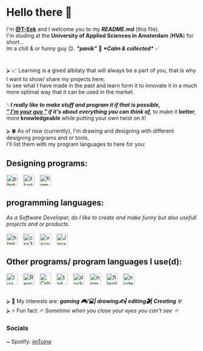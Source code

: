 <h1> Hello there 👋</h1>
<div>I'm <b><a href="https://github.com/T-Eek">@T-Eek</a></b> and I welcome you to my <b><i>README.md</i></b> (this file).<br></div>
I'm studing at the <b>University of Applied Sciences in Amsterdam</b> (<b>HVA</b>) for short... <br />
Im a chill & or funny guy 😌. <b><i>"panik"</i></b> 🚫 <b><i>*Calm & collected*</i></b> ✅<br>

  #
  <div>
    ⮚ 📈 Learning is a gived albilaty that will always be a part of you, that is why I want to show/ share my projects here, <br/>
    to see what I have made in the past and learn form it to innovate it in a much more optimal way that it can be used in the market.<br /><br />
    ✨<b><i>I really like to make stuff and program it if that is possible, <br />
      <u>" I'm your guy "</u> if it's about everything you can think of,</i></b> to make it <b>better</b>, more <b>knowledgeable</b> while putting your own twist on it!
  </div><br / >

<div>
  ⮚ 🍀 As of now (currently), I'm drawing and designing with different designing programs and or tools,<br />
  I'll list them with my program languages to here for you:
  <h2>Designing programs:</h2>
  <img align="auto" alt="photoshop" width="30px" style="padding-right:10px"
    src="https://cdn.jsdelivr.net/gh/devicons/devicon@latest/icons/photoshop/photoshop-original.svg" />
  <img align="auto" alt="illustrator" width="30px" style="padding-right:10px"
    src="https://cdn.jsdelivr.net/gh/devicons/devicon@latest/icons/illustrator/illustrator-original.svg" />
  <img align="auto" alt="figma" width="30px" style="padding-right:10px"
    src="https://cdn.jsdelivr.net/gh/devicons/devicon@latest/icons/figma/figma-original.svg" /><br />
  <h2>programming languages:</h2>
  <i>As a Software Developer, do I like to create and make funny but also usefull projects and or products.</i><br /><br />
  <img align="auto" alt="html5" width="30px" style="padding-right:10px"
    src="https://cdn.jsdelivr.net/gh/devicons/devicon@latest/icons/html5/html5-original-wordmark.svg" />
  <img align="auto" alt="css3" width="30px" style="padding-right:10px"
    src="https://cdn.jsdelivr.net/gh/devicons/devicon@latest/icons/css3/css3-original-wordmark.svg" />
  <img align="auto" alt="vscode" width="30px" style="padding-right:10px"
    src="https://cdn.jsdelivr.net/gh/devicons/devicon@latest/icons/vscode/vscode-original-wordmark.svg" />
  <img align="auto" alt="JavaScript" width="30px" style="padding-right:10px"
    src="https://cdn.jsdelivr.net/gh/devicons/devicon/icons/javascript/javascript-original.svg" />
  <h2>Other programs/ program languages I use(d):</h2>
  <img align="auto" alt="lua" width="30px" style="padding-right:10px"
    src="https://cdn.jsdelivr.net/gh/devicons/devicon@latest/icons/lua/lua-original.svg" />
  <img align="auto" alt="React" width="30px" style="padding-right:10px"
    src="https://cdn.jsdelivr.net/gh/devicons/devicon/icons/react/react-original-wordmark.svg" />
  <img align="auto" alt="Csharp" width="30px" style="padding-right:10px"
    src="https://cdn.jsdelivr.net/gh/devicons/devicon/icons/csharp/csharp-original.svg" />
  <img align="auto" alt="tailwindcss" width="30px" style="padding-right:10px"
    src="https://cdn.jsdelivr.net/gh/devicons/devicon@latest/icons/tailwindcss/tailwindcss-plain-wordmark.svg" />
   <img align="auto" alt="docker" width="30px" style="padding-right:10px"
     src="https://cdn.jsdelivr.net/gh/devicons/devicon@latest/icons/docker/docker-original-wordmark.svg" />
  <img align="auto" alt="npm" width="30px" style="padding-right:10px"
    src="https://cdn.jsdelivr.net/gh/devicons/devicon@latest/icons/npm/npm-original-wordmark.svg" />
  <img align="auto" alt="filezilla" width="30px" style="padding-right:10px"
    src="https://cdn.jsdelivr.net/gh/devicons/devicon@latest/icons/filezilla/filezilla-original-wordmark.svg" />
  <img align="auto" alt="nodejs" width="30px" style="padding-right:10px"
    src="https://cdn.jsdelivr.net/gh/devicons/devicon@latest/icons/nodejs/nodejs-original-wordmark.svg" />
  </div><br />
          
⮚ 👯 My interests are: <b><i>gaming 🎮/💻| drawing✍| editing🎬| Creating 💡</i></b><br>
⮚ ⚡ Fun fact:<i>〃 Sometime when you close your eyes you can't see 〃</i>
<h3>Socials</h3>
~ Spotify: <a href="https://open.spotify.com/user/31qr3juv5tnoydsqun3yddr2bug4">imToine</a>

<!--
**T-Eek/T-Eek** is a ✨ _special_ ✨ repository because its `README.md` (this file) appears on your GitHub profile.

Here are some ideas to get you started:

- 🔭 I’m currently working on ...
- 🌱 I’m currently learning ...
- 👯 I’m looking to collaborate on ...
- 🤔 I’m looking for help with ...
- 💬 Ask me about ...
- 📫 How to reach me: ...
- 😄 Pronouns: ...
-->
